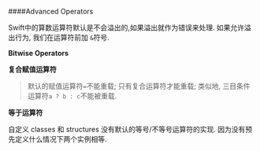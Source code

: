####Advanced Operators

Swift中的算数运算符默认是不会溢出的,如果溢出就作为错误来处理.  如果允许溢出行为, 我们在运算符前加 `&`符号.

**Bitwise Operators**

**复合赋值运算符**

> 默认的赋值运算符`=`不能重载; 只有复合运算符才能重载; 类似地, 三目条件运算符`a ? b : c`不能被重载.

**等于运算符**

自定义 classes 和 structures 没有默认的等号/不等号运算符的实现. 因为没有预先定义什么情况下两个实例相等.


